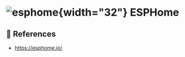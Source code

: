 # ![esphome](https://cdn.jsdelivr.net/gh/selfhst/icons/png/esphome.png){width="32"} ESPHome

## :link: References

- <https://esphome.io/>

[1]: <https://esphome.io/>
